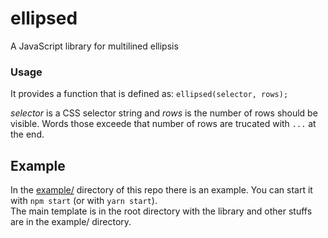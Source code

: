 # ellipsed
A JavaScript library for multilined ellipsis  
  
### Usage
It provides a function that is defined as:
`ellipsed(selector, rows);`

*selector* is a CSS selector string and *rows* is the number of rows should be visible.
Words those exceede that number of rows are trucated with `...` at the end.  

## Example  
In the [example/](https://github.com/nzambello/ellipsed/tree/master/example) directory of this repo there is an example.
You can start it with `npm start` (or with `yarn start`).  
The main template is in the root directory with the library and other stuffs are in the example/ directory.
